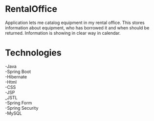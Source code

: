 # RentalOffice
Application lets me catalog equipment in my rental office.
This stores information about equipment, who has borrowed it and when should be returned.
Information is showing in clear way in calendar.

# Technologies
-Java <br>
-Spring Boot <br>
-Hibernate <br>
-Html <br>
-CSS <br>
-JSP <br>
_JSTL <br>
-Spring Form <br>
-Spring Security <br>
-MySQL
